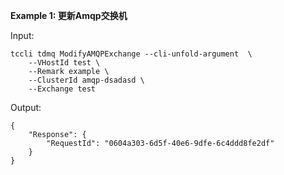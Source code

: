 **Example 1: 更新Amqp交换机**



Input: 

```
tccli tdmq ModifyAMQPExchange --cli-unfold-argument  \
    --VHostId test \
    --Remark example \
    --ClusterId amqp-dsadasd \
    --Exchange test
```

Output: 
```
{
    "Response": {
        "RequestId": "0604a303-6d5f-40e6-9dfe-6c4ddd8fe2df"
    }
}
```

